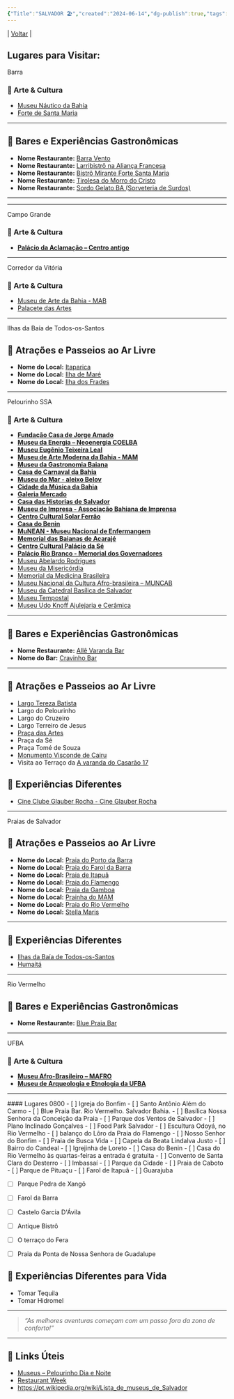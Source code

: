```yaml
---
{"Title":"SALVADOR 🏖️","created":"2024-06-14","dg-publish":true,"tags":["pessoal/list","pessoal/viagem"],"permalink":"/1-minha-vida/salvador/","dgPassFrontmatter":true}
---
```


| [Voltar](index) |
## Lugares para Visitar:
<p><span><span alt="Barra" src="Barra" class="internal-embed markdown-embed inline-embed is-loaded"><div class="markdown-embed-title">Barra</div><div class="markdown-preview-view markdown-rendered show-indentation-guide mod-frontmatter mod-ui"><pre class="frontmatter language-yaml" tabindex="0" style="display: none;"><code class="language-yaml is-loaded"><span class="token key atrule">Title</span><span class="token punctuation">:</span> Barra
<span class="token key atrule">dg-publish</span><span class="token punctuation">:</span> <span class="token boolean important">true</span>
<span class="token key atrule">tags</span><span class="token punctuation">:</span>
  <span class="token punctuation">-</span> pessoal/viagem
  <span class="token punctuation">-</span> pessoal/lugares
  <span class="token punctuation">-</span> SSA</code><button class="copy-code-button"><svg xmlns="http://www.w3.org/2000/svg" width="24" height="24" viewBox="0 0 24 24" fill="none" stroke="currentColor" stroke-width="2" stroke-linecap="round" stroke-linejoin="round" class="svg-icon lucide-copy"><rect x="8" y="8" width="14" height="14" rx="2" ry="2"></rect><path d="M4 16c-1.1 0-2-.9-2-2V4c0-1.1.9-2 2-2h10c1.1 0 2 .9 2 2"></path></svg></button></pre>
<h3 data-heading="🎨 Arte &amp; Cultura" dir="auto">🎨 Arte &amp; Cultura</h3>
<ul>
<li dir="auto"><a data-href="Museu Náutico da Bahia" href="Museu Náutico da Bahia" class="internal-link" target="_blank" rel="noopener nofollow">Museu Náutico da Bahia</a></li>
<li dir="auto"><a data-href="Forte de Santa Maria" href="Forte de Santa Maria" class="internal-link" target="_blank" rel="noopener nofollow">Forte de Santa Maria</a></li>
</ul>
<hr>
<h2 data-heading="🍹 Bares e Experiências Gastronômicas" dir="auto">🍹 Bares e Experiências Gastronômicas</h2>
<ul>
<li dir="auto"><strong>Nome Restaurante:</strong> <a data-href="Barra Vento" href="Barra Vento" class="internal-link" target="_blank" rel="noopener nofollow">Barra Vento</a></li>
<li dir="auto"><strong>Nome Restaurante:</strong> <a data-href="Larribistrô na Aliança Francesa" href="Larribistrô na Aliança Francesa" class="internal-link" target="_blank" rel="noopener nofollow">Larribistrô na Aliança Francesa</a></li>
<li dir="auto"><strong>Nome Restaurante:</strong> <a data-href="Bistrô Mirante Forte Santa Maria" href="Bistrô Mirante Forte Santa Maria" class="internal-link" target="_blank" rel="noopener nofollow">Bistrô Mirante Forte Santa Maria</a></li>
<li dir="auto"><strong>Nome Restaurante:</strong> <a data-href="Tirolesa do Morro do Cristo" href="Tirolesa do Morro do Cristo" class="internal-link" target="_blank" rel="noopener nofollow">Tirolesa do Morro do Cristo</a></li>
<li dir="auto"><strong>Nome Restaurante:</strong> <a data-href="Sordo Gelato BA (Sorveteria de Surdos)" href="Sordo Gelato BA (Sorveteria de Surdos)" class="internal-link" target="_blank" rel="noopener nofollow">Sordo Gelato BA (Sorveteria de Surdos)</a></li>
</ul>
<hr></div></span></span></p><p><span><hr></span></p><p><span><span alt="Campo Grande" src="Campo Grande" class="internal-embed markdown-embed inline-embed is-loaded"><div class="markdown-embed-title">Campo Grande</div><div class="markdown-preview-view markdown-rendered show-indentation-guide mod-frontmatter mod-ui"><pre class="frontmatter language-yaml" tabindex="0" style="display: none;"><code class="language-yaml is-loaded"><span class="token key atrule">Title</span><span class="token punctuation">:</span> Campo Grande
<span class="token key atrule">dg-publish</span><span class="token punctuation">:</span> <span class="token boolean important">true</span>
<span class="token key atrule">tags</span><span class="token punctuation">:</span>
  <span class="token punctuation">-</span> pessoal/viagem
  <span class="token punctuation">-</span> pessoal/lugares
  <span class="token punctuation">-</span> SSA</code><button class="copy-code-button"><svg xmlns="http://www.w3.org/2000/svg" width="24" height="24" viewBox="0 0 24 24" fill="none" stroke="currentColor" stroke-width="2" stroke-linecap="round" stroke-linejoin="round" class="svg-icon lucide-copy"><rect x="8" y="8" width="14" height="14" rx="2" ry="2"></rect><path d="M4 16c-1.1 0-2-.9-2-2V4c0-1.1.9-2 2-2h10c1.1 0 2 .9 2 2"></path></svg></button></pre>
<h3 data-heading="🎨 Arte &amp; Cultura" dir="auto">🎨 Arte &amp; Cultura</h3>
<ul>
<li dir="auto"><strong><a data-href="Palácio da Aclamação – Centro antigo" href="Palácio da Aclamação – Centro antigo" class="internal-link" target="_blank" rel="noopener nofollow">Palácio da Aclamação – Centro antigo</a></strong></li>
</ul></div></span></span></p><p><span><hr></span></p><p><span><span alt="Corredor da Vitória" src="Corredor da Vitória" class="internal-embed markdown-embed inline-embed is-loaded"><div class="markdown-embed-title">Corredor da Vitória</div><div class="markdown-preview-view markdown-rendered show-indentation-guide mod-frontmatter mod-ui"><pre class="frontmatter language-yaml" tabindex="0" style="display: none;"><code class="language-yaml is-loaded"><span class="token key atrule">Title</span><span class="token punctuation">:</span> Corredor da Vitória
<span class="token key atrule">dg-publish</span><span class="token punctuation">:</span> <span class="token boolean important">true</span>
<span class="token key atrule">tags</span><span class="token punctuation">:</span>
  <span class="token punctuation">-</span> pessoal/viagem
  <span class="token punctuation">-</span> pessoal/lugares
  <span class="token punctuation">-</span> SSA</code><button class="copy-code-button"><svg xmlns="http://www.w3.org/2000/svg" width="24" height="24" viewBox="0 0 24 24" fill="none" stroke="currentColor" stroke-width="2" stroke-linecap="round" stroke-linejoin="round" class="svg-icon lucide-copy"><rect x="8" y="8" width="14" height="14" rx="2" ry="2"></rect><path d="M4 16c-1.1 0-2-.9-2-2V4c0-1.1.9-2 2-2h10c1.1 0 2 .9 2 2"></path></svg></button></pre>
<h3 data-heading="🎨 Arte &amp; Cultura" dir="auto">🎨 Arte &amp; Cultura</h3>
<ul>
<li dir="auto"><a data-href="Museu de Arte da Bahia - MAB" href="Museu de Arte da Bahia - MAB" class="internal-link" target="_blank" rel="noopener nofollow">Museu de Arte da Bahia - MAB</a></li>
<li dir="auto"><a data-href="Palacete das Artes" href="Palacete das Artes" class="internal-link" target="_blank" rel="noopener nofollow">Palacete das Artes</a></li>
</ul></div></span></span></p><p><span><hr></span></p><p><span><span alt="Ilhas da Baía de Todos-os-Santos" src="Ilhas da Baía de Todos-os-Santos" class="internal-embed markdown-embed inline-embed is-loaded"><div class="markdown-embed-title">Ilhas da Baía de Todos-os-Santos</div><div class="markdown-preview-view markdown-rendered show-indentation-guide mod-frontmatter mod-ui"><pre class="frontmatter language-yaml" tabindex="0" style="display: none;"><code class="language-yaml is-loaded"><span class="token key atrule">Title</span><span class="token punctuation">:</span> Ilhas da Baía de Todos<span class="token punctuation">-</span>os<span class="token punctuation">-</span>Santos
<span class="token key atrule">dg-publish</span><span class="token punctuation">:</span> <span class="token boolean important">true</span>
<span class="token key atrule">tags</span><span class="token punctuation">:</span>
  <span class="token punctuation">-</span> pessoal/viagem
  <span class="token punctuation">-</span> pessoal/lugares
  <span class="token punctuation">-</span> SSA</code><button class="copy-code-button"><svg xmlns="http://www.w3.org/2000/svg" width="24" height="24" viewBox="0 0 24 24" fill="none" stroke="currentColor" stroke-width="2" stroke-linecap="round" stroke-linejoin="round" class="svg-icon lucide-copy"><rect x="8" y="8" width="14" height="14" rx="2" ry="2"></rect><path d="M4 16c-1.1 0-2-.9-2-2V4c0-1.1.9-2 2-2h10c1.1 0 2 .9 2 2"></path></svg></button></pre>
<h2 data-heading="🌳 Atrações e Passeios ao Ar Livre" dir="auto">🌳 Atrações e Passeios ao Ar Livre</h2>
<ul>
<li dir="auto"><strong>Nome do Local:</strong> <a data-href="Itaparica" href="Itaparica" class="internal-link" target="_blank" rel="noopener nofollow">Itaparica</a></li>
<li dir="auto"><strong>Nome do Local:</strong> <a data-href="Ilha de Maré" href="Ilha de Maré" class="internal-link" target="_blank" rel="noopener nofollow">Ilha de Maré</a></li>
<li dir="auto"><strong>Nome do Local:</strong> <a data-href="Ilha dos Frades" href="Ilha dos Frades" class="internal-link" target="_blank" rel="noopener nofollow">Ilha dos Frades</a></li>
</ul></div></span></span></p><p><span><hr></span></p><p><span><span alt="Pelourinho SSA" src="Pelourinho SSA" class="internal-embed markdown-embed inline-embed is-loaded"><div class="markdown-embed-title">Pelourinho SSA</div><div class="markdown-preview-view markdown-rendered show-indentation-guide mod-frontmatter mod-ui"><pre class="frontmatter language-yaml" tabindex="0" style="display: none;"><code class="language-yaml is-loaded"><span class="token key atrule">Title</span><span class="token punctuation">:</span> Pelourinho SSA
<span class="token key atrule">dg-publish</span><span class="token punctuation">:</span> <span class="token boolean important">true</span>
<span class="token key atrule">tags</span><span class="token punctuation">:</span>
  <span class="token punctuation">-</span> pessoal/viagem
  <span class="token punctuation">-</span> pessoal/lugares
  <span class="token punctuation">-</span> SSA</code><button class="copy-code-button"><svg xmlns="http://www.w3.org/2000/svg" width="24" height="24" viewBox="0 0 24 24" fill="none" stroke="currentColor" stroke-width="2" stroke-linecap="round" stroke-linejoin="round" class="svg-icon lucide-copy"><rect x="8" y="8" width="14" height="14" rx="2" ry="2"></rect><path d="M4 16c-1.1 0-2-.9-2-2V4c0-1.1.9-2 2-2h10c1.1 0 2 .9 2 2"></path></svg></button></pre>
<h3 data-heading="🎨 Arte &amp; Cultura" dir="auto">🎨 Arte &amp; Cultura</h3>
<ul>
<li dir="auto"><strong><a data-href="Fundação Casa de Jorge Amado" href="Fundação Casa de Jorge Amado" class="internal-link" target="_blank" rel="noopener nofollow">Fundação Casa de Jorge Amado</a></strong></li>
<li dir="auto"><strong><a data-href="Museu da Energia – Neoenergia COELBA" href="Museu da Energia – Neoenergia COELBA" class="internal-link" target="_blank" rel="noopener nofollow">Museu da Energia – Neoenergia COELBA</a></strong></li>
<li dir="auto"><strong><a data-href="Museu Eugênio Teixeira Leal" href="Museu Eugênio Teixeira Leal" class="internal-link" target="_blank" rel="noopener nofollow">Museu Eugênio Teixeira Leal</a></strong></li>
<li dir="auto"><strong><a data-href="Museu de Arte Moderna da Bahia - MAM" href="Museu de Arte Moderna da Bahia - MAM" class="internal-link" target="_blank" rel="noopener nofollow">Museu de Arte Moderna da Bahia - MAM</a></strong></li>
<li dir="auto"><strong><a data-href="Museu da Gastronomia Baiana" href="Museu da Gastronomia Baiana" class="internal-link" target="_blank" rel="noopener nofollow">Museu&nbsp;da Gastronomia Baiana</a></strong></li>
<li dir="auto"><strong><a data-href="Casa do Carnaval da Bahia" href="Casa do Carnaval da Bahia" class="internal-link" target="_blank" rel="noopener nofollow">Casa do Carnaval da Bahia</a></strong></li>
<li dir="auto"><strong><a data-href="Museu do Mar - aleixo Belov" href="Museu do Mar - aleixo Belov" class="internal-link" target="_blank" rel="noopener nofollow">Museu do Mar - aleixo Belov</a></strong></li>
<li dir="auto"><strong><a data-href="Cidade da Música da Bahia" href="Cidade da Música da Bahia" class="internal-link" target="_blank" rel="noopener nofollow">Cidade da Música da Bahia</a></strong></li>
<li dir="auto"><strong><a data-href="Galeria Mercado" href="Galeria Mercado" class="internal-link" target="_blank" rel="noopener nofollow">Galeria Mercado</a></strong></li>
<li dir="auto"><strong><a data-href="Casa das Historias de Salvador" href="Casa das Historias de Salvador" class="internal-link" target="_blank" rel="noopener nofollow">Casa das Historias de Salvador</a></strong></li>
<li dir="auto"><strong><a data-href="Museu de Impresa - Associação Bahiana de Imprensa" href="Museu de Impresa - Associação Bahiana de Imprensa" class="internal-link" target="_blank" rel="noopener nofollow">Museu de Impresa - Associação Bahiana de Imprensa</a></strong></li>
<li dir="auto"><strong><a data-href="Centro Cultural Solar Ferrão" href="Centro Cultural Solar Ferrão" class="internal-link" target="_blank" rel="noopener nofollow">Centro Cultural Solar Ferrão</a></strong></li>
<li dir="auto"><strong><a data-href="Casa do Benin" href="Casa do Benin" class="internal-link" target="_blank" rel="noopener nofollow">Casa do Benin</a></strong></li>
<li dir="auto"><strong><a data-href="MuNEAN - Museu Nacional de Enfermangem" href="MuNEAN - Museu Nacional de Enfermangem" class="internal-link" target="_blank" rel="noopener nofollow">MuNEAN - Museu Nacional de Enfermangem</a></strong></li>
<li dir="auto"><strong><a data-href="Memorial das Baianas de Acarajé" href="Memorial das Baianas de Acarajé" class="internal-link" target="_blank" rel="noopener nofollow">Memorial das Baianas de Acarajé</a></strong></li>
<li dir="auto"><strong><a data-href="Centro Cultural Palácio da Sé" href="Centro Cultural Palácio da Sé" class="internal-link" target="_blank" rel="noopener nofollow">Centro Cultural Palácio da Sé</a></strong></li>
<li dir="auto"><strong><a data-href="Palácio Rio Branco - Memorial dos Governadores" href="Palácio Rio Branco - Memorial dos Governadores" class="internal-link" target="_blank" rel="noopener nofollow">Palácio Rio Branco - Memorial dos Governadores</a></strong></li>
<li dir="auto"><a data-href="Museu Abelardo Rodrigues" href="Museu Abelardo Rodrigues" class="internal-link" target="_blank" rel="noopener nofollow">Museu Abelardo Rodrigues</a></li>
<li dir="auto"><a data-href="Museu da Misericórdia" href="Museu da Misericórdia" class="internal-link" target="_blank" rel="noopener nofollow">Museu da Misericórdia</a></li>
<li dir="auto"><a data-href="Memorial da Medicina Brasileira" href="Memorial da Medicina Brasileira" class="internal-link" target="_blank" rel="noopener nofollow">Memorial da Medicina Brasileira</a></li>
<li dir="auto"><a data-href="Museu Nacional da Cultura Afro-brasileira – MUNCAB" href="Museu Nacional da Cultura Afro-brasileira – MUNCAB" class="internal-link" target="_blank" rel="noopener nofollow">Museu Nacional da Cultura Afro-brasileira – MUNCAB</a></li>
<li dir="auto"><a data-href="Museu da Catedral Basílica de Salvador" href="Museu da Catedral Basílica de Salvador" class="internal-link" target="_blank" rel="noopener nofollow">Museu da Catedral Basílica de Salvador</a></li>
<li dir="auto"><a data-href="Museu Tempostal" href="Museu Tempostal" class="internal-link" target="_blank" rel="noopener nofollow">Museu Tempostal</a></li>
<li dir="auto"><a data-href="Museu Udo Knoff Ajulejaria e Cerâmica" href="Museu Udo Knoff Ajulejaria e Cerâmica" class="internal-link" target="_blank" rel="noopener nofollow">Museu Udo Knoff Ajulejaria e Cerâmica</a></li>
</ul>
<hr>
<h2 data-heading="🍹 Bares e Experiências Gastronômicas" dir="auto">🍹 Bares e Experiências Gastronômicas</h2>
<ul>
<li dir="auto"><strong>Nome Restaurante:</strong> <a data-href="Allê Varanda Bar" href="Allê Varanda Bar" class="internal-link" target="_blank" rel="noopener nofollow">Allê Varanda Bar</a></li>
<li dir="auto"><strong>Nome do Bar:</strong> <a data-href="Cravinho Bar" href="Cravinho Bar" class="internal-link" target="_blank" rel="noopener nofollow">Cravinho Bar</a></li>
</ul>
<hr>
<h2 data-heading="🌳 Atrações e Passeios ao Ar Livre" dir="auto">🌳 Atrações e Passeios ao Ar Livre</h2>
<ul>
<li dir="auto"><a data-href="Largo Tereza Batista" href="Largo Tereza Batista" class="internal-link" target="_blank" rel="noopener nofollow">Largo Tereza Batista</a></li>
<li dir="auto">Largo do Pelourinho</li>
<li dir="auto">Largo do Cruzeiro</li>
<li dir="auto">Largo Terreiro de Jesus</li>
<li dir="auto"><a data-href="Praça das Artes" href="Praça das Artes" class="internal-link" target="_blank" rel="noopener nofollow">Praça das Artes</a></li>
<li dir="auto">Praça da Sé</li>
<li dir="auto">Praça Tomé de Souza</li>
<li dir="auto"><a data-href="Monumento Visconde de Cairu" href="Monumento Visconde de Cairu" class="internal-link" target="_blank" rel="noopener nofollow">Monumento Visconde de Cairu</a></li>
<li dir="auto">Visita ao Terraço da <a data-href="A varanda do Casarão 17" href="A varanda do Casarão 17" class="internal-link" target="_blank" rel="noopener nofollow">A varanda do Casarão 17</a></li>
</ul>
<h2 data-heading="🦔 Experiências Diferentes" dir="auto">🦔 Experiências Diferentes</h2>
<ul>
<li dir="auto"><a data-tooltip-position="top" aria-label="https://www.cineglauberrocha.com.br/" rel="noopener nofollow" class="external-link" href="https://www.cineglauberrocha.com.br/" target="_blank">Cine Clube Glauber Rocha - Cine Glauber Rocha</a></li>
</ul></div></span></span></p><p><span><hr></span></p><p><span><span alt="Praias de Salvador" src="Praias de Salvador" class="internal-embed markdown-embed inline-embed is-loaded"><div class="markdown-embed-title">Praias de Salvador</div><div class="markdown-preview-view markdown-rendered show-indentation-guide mod-frontmatter mod-ui"><pre class="frontmatter language-yaml" tabindex="0" style="display: none;"><code class="language-yaml is-loaded"><span class="token key atrule">Title</span><span class="token punctuation">:</span> Praias de Salvador
<span class="token key atrule">dg-publish</span><span class="token punctuation">:</span> <span class="token boolean important">true</span>
<span class="token key atrule">tags</span><span class="token punctuation">:</span>
  <span class="token punctuation">-</span> pessoal/viagem
  <span class="token punctuation">-</span> pessoal/lugares
  <span class="token punctuation">-</span> SSA</code><button class="copy-code-button"><svg xmlns="http://www.w3.org/2000/svg" width="24" height="24" viewBox="0 0 24 24" fill="none" stroke="currentColor" stroke-width="2" stroke-linecap="round" stroke-linejoin="round" class="svg-icon lucide-copy"><rect x="8" y="8" width="14" height="14" rx="2" ry="2"></rect><path d="M4 16c-1.1 0-2-.9-2-2V4c0-1.1.9-2 2-2h10c1.1 0 2 .9 2 2"></path></svg></button></pre>
<h2 data-heading="🌳 Atrações e Passeios ao Ar Livre" dir="auto">🌳 Atrações e Passeios ao Ar Livre</h2>
<ul>
<li dir="auto"><strong>Nome do Local:</strong> <a data-href="Praia do Porto da Barra" href="Praia do Porto da Barra" class="internal-link" target="_blank" rel="noopener nofollow">Praia do Porto da Barra</a></li>
<li dir="auto"><strong>Nome do Local:</strong> <a data-href="Praia do Farol da Barra" href="Praia do Farol da Barra" class="internal-link" target="_blank" rel="noopener nofollow">Praia do Farol da Barra</a></li>
<li dir="auto"><strong>Nome do Local:</strong> <a data-href="Praia de Itapuã" href="Praia de Itapuã" class="internal-link" target="_blank" rel="noopener nofollow">Praia de Itapuã</a></li>
<li dir="auto"><strong>Nome do Local:</strong> <a data-href="Praia do Flamengo" href="Praia do Flamengo" class="internal-link" target="_blank" rel="noopener nofollow">Praia do Flamengo</a></li>
<li dir="auto"><strong>Nome do Local:</strong> <a data-href="Praia da Gamboa" href="Praia da Gamboa" class="internal-link" target="_blank" rel="noopener nofollow">Praia da Gamboa</a></li>
<li dir="auto"><strong>Nome do Local:</strong> <a data-href="Prainha do MAM" href="Prainha do MAM" class="internal-link" target="_blank" rel="noopener nofollow">Prainha do MAM</a></li>
<li dir="auto"><strong>Nome do Local:</strong> <a data-href="Praia do Rio Vermelho" href="Praia do Rio Vermelho" class="internal-link" target="_blank" rel="noopener nofollow">Praia do Rio Vermelho</a></li>
<li dir="auto"><strong>Nome do Local:</strong> <a data-href="Stella Maris" href="Stella Maris" class="internal-link" target="_blank" rel="noopener nofollow">Stella Maris</a></li>
</ul>
<hr>
<h2 data-heading="🦔 Experiências Diferentes" dir="auto">🦔 Experiências Diferentes</h2>
<ul>
<li dir="auto"><a data-href="Ilhas da Baía de Todos-os-Santos" href="Ilhas da Baía de Todos-os-Santos" class="internal-link" target="_blank" rel="noopener nofollow">Ilhas da Baía de Todos-os-Santos</a></li>
<li dir="auto"><a data-href="Humaitá" href="Humaitá" class="internal-link" target="_blank" rel="noopener nofollow">Humaitá</a></li>
</ul></div></span></span></p><p><span><hr></span></p><p><span><span alt="Rio Vermelho" src="Rio Vermelho" class="internal-embed markdown-embed inline-embed is-loaded"><div class="markdown-embed-title">Rio Vermelho</div><div class="markdown-preview-view markdown-rendered show-indentation-guide mod-frontmatter mod-ui"><pre class="frontmatter language-yaml" tabindex="0" style="display: none;"><code class="language-yaml is-loaded"><span class="token key atrule">Title</span><span class="token punctuation">:</span> Rio Vermelho
<span class="token key atrule">dg-publish</span><span class="token punctuation">:</span> <span class="token boolean important">true</span>
<span class="token key atrule">tags</span><span class="token punctuation">:</span>
  <span class="token punctuation">-</span> pessoal/viagem
  <span class="token punctuation">-</span> pessoal/lugares
  <span class="token punctuation">-</span> SSA</code><button class="copy-code-button"><svg xmlns="http://www.w3.org/2000/svg" width="24" height="24" viewBox="0 0 24 24" fill="none" stroke="currentColor" stroke-width="2" stroke-linecap="round" stroke-linejoin="round" class="svg-icon lucide-copy"><rect x="8" y="8" width="14" height="14" rx="2" ry="2"></rect><path d="M4 16c-1.1 0-2-.9-2-2V4c0-1.1.9-2 2-2h10c1.1 0 2 .9 2 2"></path></svg></button></pre>
<h2 data-heading="🍹 Bares e Experiências Gastronômicas" dir="auto">🍹 Bares e Experiências Gastronômicas</h2>
<ul>
<li dir="auto"><strong>Nome Restaurante:</strong> <a data-href="Blue Praia Bar" href="Blue Praia Bar" class="internal-link" target="_blank" rel="noopener nofollow">Blue Praia Bar</a></li>
</ul></div></span></span></p><p><span><hr></span></p><p><span><span alt="UFBA" src="UFBA" class="internal-embed markdown-embed inline-embed is-loaded"><div class="markdown-embed-title">UFBA</div><div class="markdown-preview-view markdown-rendered show-indentation-guide mod-frontmatter mod-ui"><pre class="frontmatter language-yaml" tabindex="0" style="display: none;"><code class="language-yaml is-loaded"><span class="token key atrule">Title</span><span class="token punctuation">:</span> UFBA
<span class="token key atrule">dg-publish</span><span class="token punctuation">:</span> <span class="token boolean important">true</span>
<span class="token key atrule">tags</span><span class="token punctuation">:</span>
  <span class="token punctuation">-</span> pessoal/viagem
  <span class="token punctuation">-</span> pessoal/lugares
  <span class="token punctuation">-</span> SSA</code><button class="copy-code-button"><svg xmlns="http://www.w3.org/2000/svg" width="24" height="24" viewBox="0 0 24 24" fill="none" stroke="currentColor" stroke-width="2" stroke-linecap="round" stroke-linejoin="round" class="svg-icon lucide-copy"><rect x="8" y="8" width="14" height="14" rx="2" ry="2"></rect><path d="M4 16c-1.1 0-2-.9-2-2V4c0-1.1.9-2 2-2h10c1.1 0 2 .9 2 2"></path></svg></button></pre>
<h3 data-heading="🎨 Arte &amp; Cultura" dir="auto">🎨 Arte &amp; Cultura</h3>
<ul>
<li dir="auto"><strong><a data-href="Museu Afro-Brasileiro – MAFRO" href="Museu Afro-Brasileiro – MAFRO" class="internal-link" target="_blank" rel="noopener nofollow">Museu Afro-Brasileiro – MAFRO</a></strong></li>
<li dir="auto"><strong><a data-href="Museu de Arqueologia e Etnologia da UFBA" href="Museu de Arqueologia e Etnologia da UFBA" class="internal-link" target="_blank" rel="noopener nofollow">Museu de Arqueologia e Etnologia da UFBA</a></strong></li>
</ul></div></span></span></p><p><span><hr></span></p>
#### Lugares 0800
- [ ]  Igreja do Bonfim
- [ ]  Santo Antônio Além do Carmo
- [ ]  Blue Praia Bar. Rio Vermelho. Salvador Bahia.
- [ ]  Basílica Nossa Senhora da Conceição da Praia
- [ ]  Parque dos Ventos de Salvador
- [ ]  Plano Inclinado Gonçalves
- [ ]  Food Park Salvador
- [ ]  Escultura Odoyá, no Rio Vermelho
- [ ]  balanço do Lôro da Praia do Flamengo
- [ ]  Nosso Senhor do Bonfim
- [ ]  Praia de Busca Vida
- [ ]  Capela da Beata Lindalva Justo
- [ ]  Bairro do Candeal
- [ ]  Igrejinha de Loreto
- [ ]  Casa do Benin
- [ ]  Casa do Rio Vermelho
	às quartas-feiras a entrada é gratuita
- [ ]  Convento de Santa Clara do Desterro
- [ ]  Imbassaí
- [ ]  Parque da Cidade
- [ ]  Praia de Caboto
- [ ]  Parque de Pituaçu
- [ ]  Farol de Itapuã
- [ ]  Guarajuba

- [ ]  Parque Pedra de Xangô


- [ ]  Farol da Barra


- [ ]  Castelo Garcia D'Ávila
- [ ]  Antique Bistrô
- [ ]  O terraço do Fera
- [ ]  Praia da Ponta de Nossa Senhora de Guadalupe



## 🦔 Experiências Diferentes para Vida
- Tomar Tequila
- Tomar Hidromel
---
> _“As melhores aventuras começam com um passo fora da zona de conforto!”_
---
## 🔗 Links Úteis
- [Museus – Pelourinho Dia e Noite](https://pelourinhodiaenoite.salvador.ba.gov.br/museus/)
- [Restaurant Week](https://restaurantweek.com.br/)
- https://pt.wikipedia.org/wiki/Lista_de_museus_de_Salvador